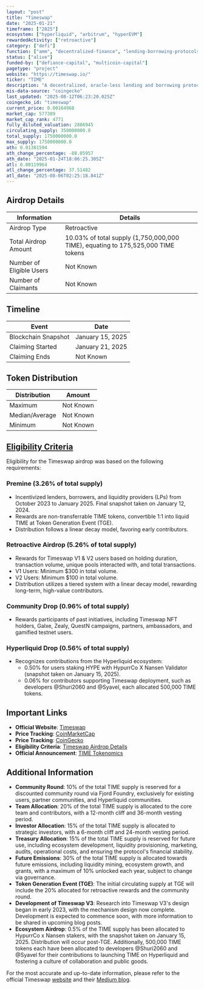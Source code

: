 ```yaml
---
layout: "post"
title: "Timeswap"
date: "2025-01-21"
timeframe: ["2025"]
ecosystem: ["hyperliquid", "arbitrum", "hyperEVM"]
rewardedActivity: ["retroactive"]
category: ["defi"]
function: ["amm", "decentralized-finance", "lending-borrowing-protocols"]
status: ["alive"]
funded-by: ["defiance-capital", "multicoin-capital"]
pagetype: "project"
website: "https://timeswap.io/"
ticker: "TIME"
description: "A decentralized, oracle-less lending and borrowing protocol enabling permissionless money markets for any ERC-20 tokens."
mis-data-source: "coingecko"
last_updated: "2025-08-12T06:23:20.025Z"
coingecko_id: "timeswap"
current_price: 0.00164968
market_cap: 577389
market_cap_rank: 4771
fully_diluted_valuation: 2886945
circulating_supply: 350000000.0
total_supply: 1750000000.0
max_supply: 1750000000.0
ath: 0.01381594
ath_change_percentage: -88.05957
ath_date: "2025-01-24T18:06:25.305Z"
atl: 0.00119964
atl_change_percentage: 37.51482
atl_date: "2025-08-06T02:25:18.841Z"
---
```


## Airdrop Details

| Information              | Details                                                                          |
| ------------------------ | -------------------------------------------------------------------------------- |
| Airdrop Type             | Retroactive                                                                      |
| Total Airdrop Amount     | 10.03% of total supply (1,750,000,000 TIME), equating to 175,525,000 TIME tokens |
| Number of Eligible Users | Not Known                                                                        |
| Number of Claimants      | Not Known                                                                        |

## Timeline

| Event               | Date             |
| ------------------- | ---------------- |
| Blockchain Snapshot | January 15, 2025 |
| Claiming Started    | January 21, 2025 |
| Claiming Ends       | Not Known        |

## Token Distribution

| Distribution   | Amount    |
| -------------- | --------- |
| Maximum        | Not Known |
| Median/Average | Not Known |
| Minimum        | Not Known |

## [Eligibility Criteria](https://linity.com/opportunities/timeswap)

Eligibility for the Timeswap airdrop was based on the following requirements:

### Premine (3.26% of total supply)
- Incentivized lenders, borrowers, and liquidity providers (LPs) from October 2023 to January 2025. Final snapshot taken on January 12, 2024.
- Rewards are non-transferrable TIME tokens, convertible 1:1 into liquid TIME at Token Generation Event (TGE).
- Distribution follows a linear decay model, favoring early contributors.

### Retroactive Airdrop (5.26% of total supply)
- Rewards for Timeswap V1 & V2 users based on holding duration, transaction volume, unique pools interacted with, and total transactions.
- V1 Users: Minimum $300 in total volume.
- V2 Users: Minimum $100 in total volume.
- Distribution utilizes a tiered system with a linear decay model, rewarding long-term, high-value contributors.

### Community Drop (0.96% of total supply)
- Rewards participants of past initiatives, including Timeswap NFT holders, Galxe, Zealy, QuestN campaigns, partners, ambassadors, and gamified testnet users.

### Hyperliquid Drop (0.56% of total supply)
- Recognizes contributions from the Hyperliquid ecosystem:
  - 0.50% for users staking HYPE with HypurrCo X Nansen Validator (snapshot taken on January 15, 2025).
  - 0.06% for contributors supporting Timeswap deployment, such as developers @Shuri2060 and @Syavel, each allocated 500,000 TIME tokens.

## Important Links

- **Official Website**: [Timeswap](https://timeswap.io/)
- **Price Tracking**: [CoinMarketCap](https://coinmarketcap.com/currencies/timeswap)
- **Price Tracking**: [CoinGecko](https://www.coingecko.com/en/coins/timeswap)
- **Eligibility Criteria**: [Timeswap Airdrop Details](https://linity.com/opportunities/timeswap)
- **Official Announcement**: [TIME Tokenomics](https://timeswap.medium.com/time-tokenomics-4e906fefe942)

## Additional Information

- **Community Round**: 10% of the total TIME supply is reserved for a discounted community round via Fjord Foundry, exclusively for existing users, partner communities, and Hyperliquid communities.
- **Team Allocation**: 20% of the total TIME supply is allocated to the core team and contributors, with a 12-month cliff and 36-month vesting period.
- **Investor Allocation**: 15% of the total TIME supply is allocated to strategic investors, with a 6-month cliff and 24-month vesting period.
- **Treasury Allocation**: 15% of the total TIME supply is reserved for future use, including ecosystem development, liquidity provisioning, marketing, audits, operational costs, and ensuring the protocol's financial stability.
- **Future Emissions**: 30% of the total TIME supply is allocated towards future emissions, including liquidity mining, ecosystem growth, and grants, with a maximum of 10% unlocked each year, subject to change via governance.
- **Token Generation Event (TGE)**: The initial circulating supply at TGE will include the 20% allocated for retroactive rewards and the community round.
- **Development of Timeswap V3**: Research into Timeswap V3's design began in early 2023, with the mechanism design now complete. Development is expected to commence soon, with more information to be shared in upcoming blog posts.
- **Ecosystem Airdrop**: 0.5% of the TIME supply has been allocated to HypurrCo x Nansen stakers, with the snapshot taken on January 15, 2025. Distribution will occur post-TGE. Additionally, 500,000 TIME tokens each have been allocated to developers @Shuri2060 and @Syavel for their contributions to launching TIME on Hyperliquid and fostering a culture of collaboration and public goods.

For the most accurate and up-to-date information, please refer to the official Timeswap [website](https://timeswap.io/) and their [Medium blog](https://timeswap.medium.com/time-tokenomics-4e906fefe942).